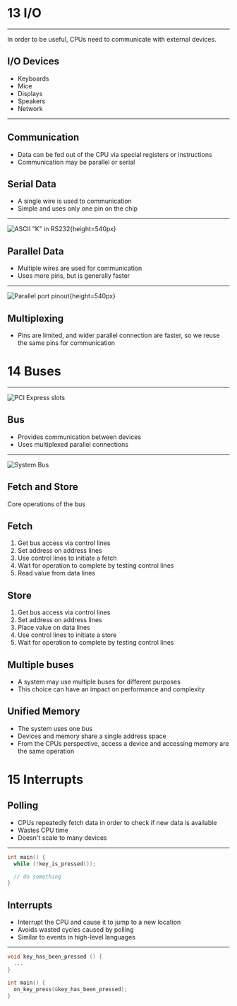 13 I/O
======

---

In order to be useful, CPUs need to communicate with external devices.

I/O Devices
-----------

- Keyboards
- Mice
- Displays
- Speakers
- Network

---

Communication
------------

- Data can be fed out of the CPU via special registers or instructions
- Communication may be parallel or serial

Serial Data
-----------

- A single wire is used to communication
- Simple and uses only one pin on the chip

---

![ASCII "K" in RS232](https://upload.wikimedia.org/wikipedia/commons/b/b0/Rs232_oscilloscope_trace.svg){height=540px}

Parallel Data
-------------

- Multiple wires are used for communication
- Uses more pins, but is generally faster

---

![Parallel port pinout](https://upload.wikimedia.org/wikipedia/commons/e/e0/Parallel_port_pinouts.svg){height=540px}

Multiplexing
------------

- Pins are limited, and wider parallel connection are faster, so we reuse the same pins for communication

14 Buses
========

---

![PCI Express slots](https://upload.wikimedia.org/wikipedia/commons/thumb/3/3e/PCI-E_%26_PCI_slots_on_DFI_LanParty_nF4_SLI-DR_20050531.jpg/640px-PCI-E_%26_PCI_slots_on_DFI_LanParty_nF4_SLI-DR_20050531.jpg)

Bus
---

- Provides communication between devices
- Uses multiplexed parallel connections

---

![System Bus](https://upload.wikimedia.org/wikipedia/commons/6/68/Computer_system_bus.svg)

Fetch and Store
---------------

Core operations of the bus

Fetch
-----

1. Get bus access via control lines
2. Set address on address lines
3. Use control lines to initiate a fetch
4. Wait for operation to complete by testing control lines
5. Read value from data lines

Store
-----

1. Get bus access via control lines
2. Set address on address lines
3. Place value on data lines
4. Use control lines to initiate a store
5. Wait for operation to complete by testing control lines

Multiple buses
--------------

- A system may use multiple buses for different purposes
- This choice can have an impact on performance and complexity

Unified Memory
--------------

- The system uses one bus
- Devices and memory share a single address space
- From the CPUs perspective, access a device and accessing memory are the same operation

15 Interrupts
============

Polling
-------

- CPUs repeatedly fetch data in order to check if new data is available
- Wastes CPU time
- Doesn't scale to many devices

---

```c
int main() {
  while (!key_is_pressed());

  // do something
}
```

Interrupts
-----------

- Interrupt the CPU and cause it to jump to a new location
- Avoids wasted cycles caused by polling
- Similar to events in high-level languages

---

```c
void key_has_been_pressed () {
  ...
}

int main() {
  on_key_press(&key_has_been_pressed);
}
```

